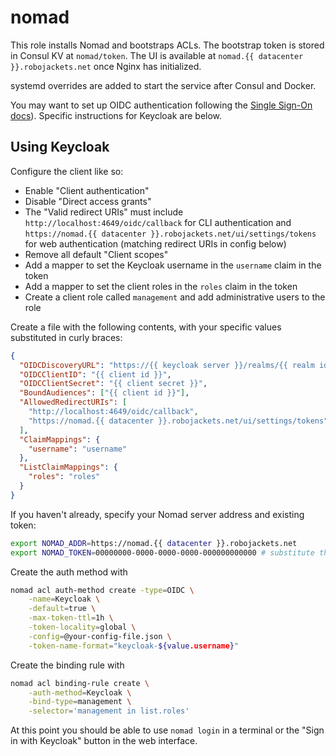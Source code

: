 # nomad

This role installs Nomad and bootstraps ACLs. The bootstrap token is stored in Consul KV at `nomad/token`. The UI is available at `nomad.{{ datacenter }}.robojackets.net` once Nginx has initialized.

systemd overrides are added to start the service after Consul and Docker.

You may want to set up OIDC authentication following the [Single Sign-On docs](https://developer.hashicorp.com/nomad/tutorials/single-sign-on)). Specific instructions for Keycloak are below.

## Using Keycloak

Configure the client like so:
- Enable "Client authentication"
- Disable "Direct access grants"
- The "Valid redirect URIs" must include `http://localhost:4649/oidc/callback` for CLI authentication and `https://nomad.{{ datacenter }}.robojackets.net/ui/settings/tokens` for web authentication (matching redirect URIs in config below)
- Remove all default "Client scopes"
- Add a mapper to set the Keycloak username in the `username` claim in the token
- Add a mapper to set the client roles in the `roles` claim in the token
- Create a client role called `management` and add administrative users to the role

Create a file with the following contents, with your specific values substituted in curly braces:
```json
{
  "OIDCDiscoveryURL": "https://{{ keycloak server }}/realms/{{ realm id }}",
  "OIDCClientID": "{{ client id }}",
  "OIDCClientSecret": "{{ client secret }}",
  "BoundAudiences": ["{{ client id }}"],
  "AllowedRedirectURIs": [
    "http://localhost:4649/oidc/callback",
    "https://nomad.{{ datacenter }}.robojackets.net/ui/settings/tokens"
  ],
  "ClaimMappings": {
    "username": "username"
  },
  "ListClaimMappings": {
    "roles": "roles"
  }
}
```

If you haven't already, specify your Nomad server address and existing token:
```sh
export NOMAD_ADDR=https://nomad.{{ datacenter }}.robojackets.net
export NOMAD_TOKEN=00000000-0000-0000-0000-000000000000 # substitute the bootstrap token or another management token
```

Create the auth method with
```sh
nomad acl auth-method create -type=OIDC \
    -name=Keycloak \
    -default=true \
    -max-token-ttl=1h \
    -token-locality=global \
    -config=@your-config-file.json \
    -token-name-format="keycloak-${value.username}"
```

Create the binding rule with
```sh
nomad acl binding-rule create \
    -auth-method=Keycloak \
    -bind-type=management \
    -selector='management in list.roles'
```

At this point you should be able to use `nomad login` in a terminal or the "Sign in with Keycloak" button in the web interface.
